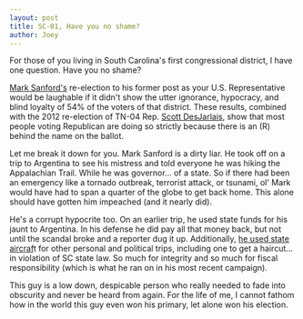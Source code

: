 ```yaml
---
layout: post
title: SC-01, Have you no shame?
author: Joey
---
```

For those of you living in South Carolina's first congressional district, I have one question. Have you no shame?

<a href="http://en.wikipedia.org/wiki/Mark_Sanford" title="A Hypocrite's" target="_blank">Mark Sanford's</a> re-election to his former post as your U.S. Representative would be laughable if it didn't show the utter ignorance, hypocracy, and blind loyalty of 54% of the voters of that district. These results, combined with the 2012 re-election of TN-04 Rep. <a href="http://en.wikipedia.org/wiki/Scott_DesJarlais" title="Liar" target="_blank">Scott DesJarlais</a>, show that most people voting Republican are doing so strictly because there is an (R) behind the name on the ballot.

Let me break it down for you. Mark Sanford is a dirty liar. He took off on a trip to Argentina to see his mistress and told everyone he was hiking the Appalachian Trail. While he was governor... of a state. So if there had been an emergency like a tornado outbreak, terrorist attack, or tsunami, ol' Mark would have had to span a quarter of the globe to get back home. This alone should have gotten him impeached (and it nearly did).

He's a corrupt hypocrite too. On an earlier trip, he used state funds for his jaunt to Argentina. In his defense he did pay all that money back, but not until the scandal broke and a reporter dug it up. Additionally, <a href="http://www.cbsnews.com/stories/2009/08/09/politics/main5228211.shtml" target="_blank">he used state aircraf</a>t for other personal and political trips, including one to get a haircut... in violation of SC state law. So much for integrity and so much for fiscal responsibility (which is what he ran on in his most recent campaign).

This guy is a low down, despicable person who really needed to fade into obscurity and never be heard from again. For the life of me, I cannot fathom how in the world this guy even won his primary, let alone won his election.
